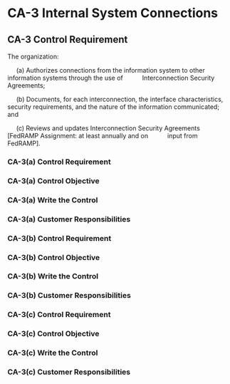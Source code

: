 # CA-3 Internal System Connections
## CA-3 Control Requirement
The organization:

&nbsp;&nbsp;&nbsp;&nbsp;&nbsp;(a)	Authorizes connections from the information system to other information systems through the use of &nbsp;&nbsp;&nbsp;&nbsp;&nbsp;&nbsp;&nbsp;&nbsp;&nbsp;&nbsp;Interconnection Security Agreements;

&nbsp;&nbsp;&nbsp;&nbsp;&nbsp;(b)	Documents, for each interconnection, the interface characteristics, security requirements, and the nature of the information communicated; and

&nbsp;&nbsp;&nbsp;&nbsp;&nbsp;(c) Reviews and updates Interconnection Security Agreements [FedRAMP Assignment: at least annually and on &nbsp;&nbsp;&nbsp;&nbsp;&nbsp;&nbsp;&nbsp;&nbsp;&nbsp;&nbsp;input from FedRAMP].
### CA-3(a) Control Requirement
### CA-3(a) Control Objective
### CA-3(a) Write the Control
### CA-3(a) Customer Responsibilities
### CA-3(b) Control Requirement
### CA-3(b) Control Objective
### CA-3(b) Write the Control
### CA-3(b) Customer Responsibilities
### CA-3(c) Control Requirement
### CA-3(c) Control Objective
### CA-3(c) Write the Control
### CA-3(c) Customer Responsibilities
